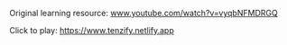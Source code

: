 Original learning resource: www.youtube.com/watch?v=vyqbNFMDRGQ

Click to play: https://www.tenzify.netlify.app
